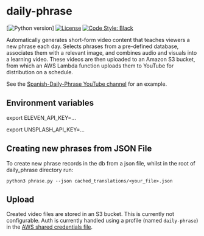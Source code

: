 # daily-phrase

[![Python version](https://img.shields.io/badge/python-3.10-blue.svg)]
[![License](https://img.shields.io/badge/license-MIT-green)](./LICENSE)
[![Code Style: Black](https://img.shields.io/badge/code%20style-black-black.svg)](https://github.com/ambv/black)

Automatically generates short-form video content that teaches viewers a new phrase each day. Selects phrases from a pre-defined database, associates them with a relevant image, and combines audio and visuals into a learning video. These videos are then uploaded to an Amazon S3 bucket, from which an AWS Lambda function uploads them to  YouTube for distribution on a schedule.

See the [Spanish-Daily-Phrase YouTube channel](https://www.youtube.com/channel/UCTRL-ocjutuv_NLp6hHE0xA) for an example.

## Environment variables

export ELEVEN_API_KEY=...

export UNSPLASH_API_KEY=...

## Creating new phrases from JSON File

To create new phrase records in the db from a json file, whilst in the root of daily_phrase directory run:

```{bash}
python3 phrase.py --json cached_translations/<your_file>.json
```

## Upload

Created video files are stored in an S3 bucket. This is currently not configurable. Auth is currently handled using a profile (named `daily-phrase`) in the [AWS shared credentials file](https://boto3.amazonaws.com/v1/documentation/api/latest/guide/credentials.html#shared-credentials-file).
